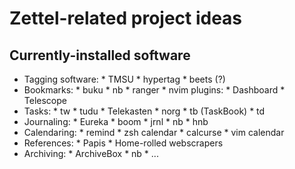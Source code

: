 # Zettel-related project ideas

## Currently-installed software

* Tagging software:
        * TMSU
        * hypertag
        * beets (?)
* Bookmarks:
        * buku
        * nb
        * ranger
        * nvim plugins:
                * Dashboard
                * Telescope
* Tasks:
        * tw
        * tudu
        * Telekasten
        * norg
        * tb (TaskBook)
        * td
* Journaling:
        * Eureka
        * boom
        * jrnl
        * nb
        * hnb
* Calendaring:
        * remind
        * zsh calendar
        * calcurse
        * vim calendar
* References:
        * Papis
        * Home-rolled webscrapers
* Archiving:
        * ArchiveBox
        * nb
        * ...

